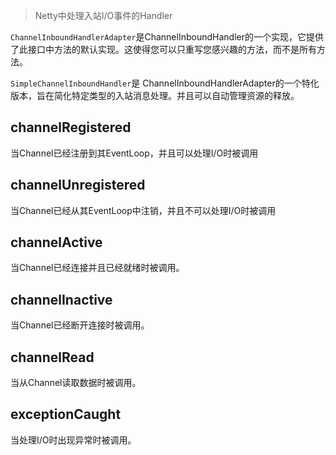 > Netty中处理入站I/O事件的Handler

`ChannelInboundHandlerAdapter`是ChannelInboundHandler的一个实现，它提供了此接口中方法的默认实现。这使得您可以只重写您感兴趣的方法，而不是所有方法。

`SimpleChannelInboundHandler`是 ChannelInboundHandlerAdapter的一个特化版本，旨在简化特定类型的入站消息处理。并且可以自动管理资源的释放。

## channelRegistered

当Channel已经注册到其EventLoop，并且可以处理I/O时被调用

## channelUnregistered

当Channel已经从其EventLoop中注销，并且不可以处理I/O时被调用

## channelActive

当Channel已经连接并且已经就绪时被调用。

## channelInactive

当Channel已经断开连接时被调用。

## channelRead

当从Channel读取数据时被调用。

## exceptionCaught

当处理I/O时出现异常时被调用。
